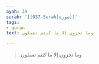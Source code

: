 ```yaml
---
ayah: 39
surah: '[[037-Surah|سورة]]'
tags:
- quran
text: وما تجزون إلا ما كنتم تعملون

---
```

> وما تجزون إلا ما كنتم تعملون
